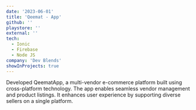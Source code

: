 ```yaml
---
date: '2023-06-01'
title: 'Qeemat - App'
github: ''
playstore: ''
external: ''
tech:
  - Ionic
  - Firebase 
  - Node JS
company: 'Dev Blends'
showInProjects: true
---
```


Developed QeematApp, a multi-vendor e-commerce platform built using cross-platform technology. The app enables seamless vendor management and product listings. It enhances user experience by supporting diverse sellers on a single platform.
